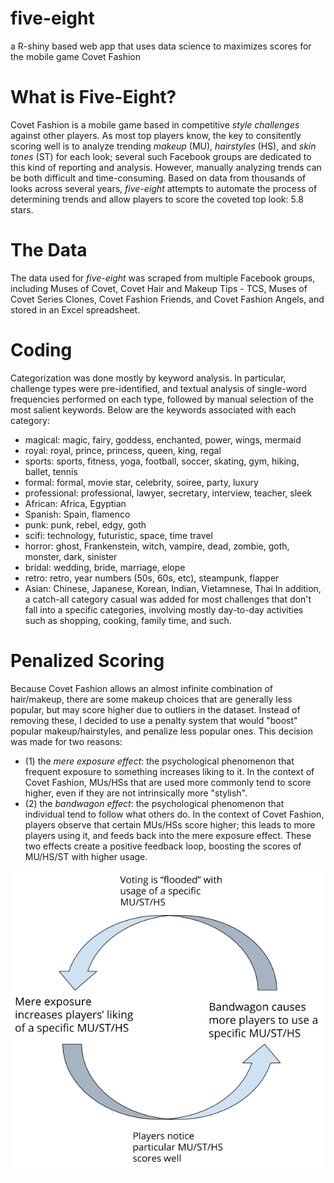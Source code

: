 # five-eight
a R-shiny based web app that uses data science to maximizes scores for the mobile game Covet Fashion

# What is Five-Eight?
Covet Fashion is a mobile game based in competitive *style challenges* against other players. As most top players know, the key to consitently scoring well is to analyze trending *makeup* (MU), *hairstyles* (HS), and *skin tones* (ST) for each look; several such Facebook groups are dedicated to this kind of reporting and analysis. However, manually analyzing trends can be both difficult and time-consuming. Based on data from thousands of looks across several years, *five-eight* attempts to automate the process of determining trends and allow players to score the coveted top look: 5.8 stars.

# The Data
The data used for *five-eight* was scraped from multiple Facebook groups, including Muses of Covet, Covet Hair and Makeup Tips - TCS, Muses of Covet Series Clones, Covet Fashion Friends, and Covet Fashion Angels, and stored in an Excel spreadsheet.

# Coding
Categorization was done mostly by keyword analysis. In particular, challenge types were pre-identified, and textual analysis of single-word frequencies performed on each type, followed by manual selection of the most salient keywords. Below are the keywords associated with each category:
- magical: magic, fairy, goddess, enchanted, power, wings, mermaid
- royal: royal, prince, princess, queen, king, regal
- sports: sports, fitness, yoga, football, soccer, skating, gym, hiking, ballet, tennis
- formal: formal, movie star, celebrity, soiree, party, luxury
- professional: professional, lawyer, secretary, interview, teacher, sleek
- African: Africa, Egyptian
- Spanish: Spain, flamenco
- punk: punk, rebel, edgy, goth
- scifi: technology, futuristic, space, time travel
- horror: ghost, Frankenstein, witch, vampire, dead, zombie, goth, monster, dark, sinister
- bridal: wedding, bride, marriage, elope
- retro: retro, year numbers (50s, 60s, etc), steampunk, flapper
- Asian: Chinese, Japanese, Korean, Indian, Vietamnese, Thai
In addition, a catch-all category casual was added for most challenges that don't fall into a specific categories, involving mostly day-to-day activities such as shopping, cooking, family time, and such.

# Penalized Scoring
Because Covet Fashion allows an almost infinite combination of hair/makeup, there are some makeup choices that are generally less popular, but may score higher due to outliers in the dataset. Instead of removing these, I decided to use a penalty system that would "boost" popular makeup/hairstyles, and penalize less popular ones. This decision was made for two reasons:
- (1) the *mere exposure effect*: the psychological phenomenon that frequent exposure to something increases liking to it. In the context of Covet Fashion, MUs/HSs that are used more commonly tend to score higher, even if they are not intrinsically more "stylish".
- (2) the *bandwagon effect*: the psychological phenomenon that individual tend to follow what others do. In the context of Covet Fashion, players observe that certain MUs/HSs score higher; this leads to more players using it, and feeds back into the mere exposure effect.
These two effects create a positive feedback loop, boosting the scores of MU/HS/ST with higher usage.
<img src= "Voting Feedback Loop.png" />
